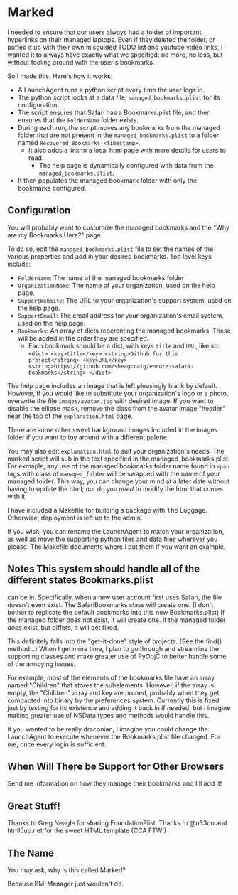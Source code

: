 # Marked

I needed to ensure that our users always had a folder of important hyperlinks
on their managed laptops. Even if they deleted the folder, or puffed it up with
their own misguided TODO list and youtube video links, I wanted it to always
have exactly what we specified; no more, no less, but without fooling around
with the user's bookmarks.

So I made this. Here's how it works:
- A LaunchAgent runs a python script every time the user logs in.
- The python script looks at a data file, `managed_bookmarks.plist` for its
  configuration.
- The script ensures that Safari has a Bookmarks.plist file, and then ensures
  that the `FolderName` folder exists.
- During each run, the script moves any bookmarks from the managed folder that
  are not present in the `managed_bookmarks.plist` to a folder named `Recovered
  Bookmarks-<Timestamp>`.
    - It also adds a link to a local html page with more details for users to
      read.
      - The help page is dynamically configured with data from the `managed_bookmarks.plist`.
- It then populates the managed bookmark folder with only the bookmarks
  configured.

## Configuration

You will probably want to customize the managed bookmarks and the "Why are my
Bookmarks Here?" page.

To do so, edit the `managed_bookmarks.plist` file to set the names of the
various properties and add in your desired bookmarks.
Top level keys include:
- `FolderName`: The name of the managed bookmarks folder
- `OrganizationName`: The name of your organization, used on the help page.
- `SupportWebsite`: The URL to your organization's support system, used on the
  help page.
- `SupportEmail`: The email address for your organization's email system, used
  on the help page.
- `Bookmarks`: An array of dicts reperenting the managed bookmarks. These will
  be added in the order they are specified.
    - Each bookmark should be a dict, with keys `title` and `URL`, like so:
				```
				<dict>
				  <key>title</key>
				  <string>Github for this project</string>
				  <key>URL</key>
				  <string>https://github.com/sheagcraig/ensure-safari-bookmarks</string>
				</dict>
				```

The help page includes an image that is left pleasingly blank by default.
However, if you would like to substitute your organization's logo or a photo,
overwrite the file `images/avatar.jpg` with desired image. If you want to
disable the ellipse mask, remove the class from the avatar image "header" near
the top of the `explanation.html` page.

There are some other sweet background images included in the images folder if
you want to toy around with a different palette.

You may also edit `explanation.html` to suit your organization's needs. The
marked script will sub in the text specified in the managed_bookmarks.plist.
For exmaple, any use of the managed bookmarks folder name found in `span` tags
with class of `managed_folder` will be swapped with the name of your managed
folder. This way, you can change your mind at a later date without having to
update the html; nor do you _need_ to modify the html that comes with it.

I have included a Makefile for building a package with The Luggage. Otherwise,
deployment is left up to the admin.

If you wish, you can rename the LaunchAgent to match your organization, as well
as move the supporting python files and data files wherever you please. The
Makefile documents where I put them if you want an example.

## Notes This system should handle all of the different states Bookmarks.plist
can be in. Specifically, when a new user account first uses Safari, the file
doesn't even exist. The SafariBookmarks class will create one. (I don't bother
to replicate the default bookmarks into this new Bookmarks.plist) If the
managed folder does not exist, it will create one. If the managed folder _does_
exist, but differs, it will get fixed.

This definitely falls into the "get-it-done" style of projects. (See the find()
method...) When I get more time, I plan to go through and streamline the
supporting classes and make greater use of PyObjC to better handle some of the
annoying issues.

For example, most of the elements of the bookmarks file have an array named
"Children" that stores the subelements. However, if the array is empty, the
"Children" array and key are pruned, probably when they get compacted into
binary by the preferences system. Currently this is fixed just by testing for
its existence and adding it back in if needed, but I imagine making greater use
of NSData types and methods would handle this.

If you wanted to be really draconian, I imagine you could change the
LaunchAgent to execute whenever the Bookmarks.plist file changed. For me, once
every login is sufficient.

## When Will There be Support for Other Browsers
Send me information on how they manage their bookmarks and I'll add it!

## Great Stuff!
Thanks to Greg Neagle for sharing FoundationPlist.
Thanks to @n33co and html5up.net for the sweet HTML template (CCA FTW!)

## The Name
You may ask, why is this called Marked?

Because BM-Manager just wouldn't do.
